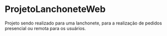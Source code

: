 # ProjetoLanchoneteWeb
Projeto sendo realizado para uma lanchonete, para a realização de pedidos presencial ou remota para os usuários. 
